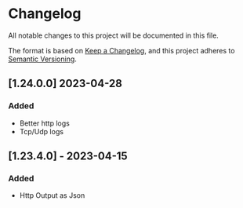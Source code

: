 # Changelog

All notable changes to this project will be documented in this file.

The format is based on [Keep a Changelog](https://keepachangelog.com/en/1.0.0/),
and this project adheres to [Semantic Versioning](https://semver.org/spec/v2.0.0.html).

## [1.24.0.0] 2023-04-28

### Added

- Better http logs
- Tcp/Udp logs

## [1.23.4.0] - 2023-04-15

### Added

- Http Output as Json
